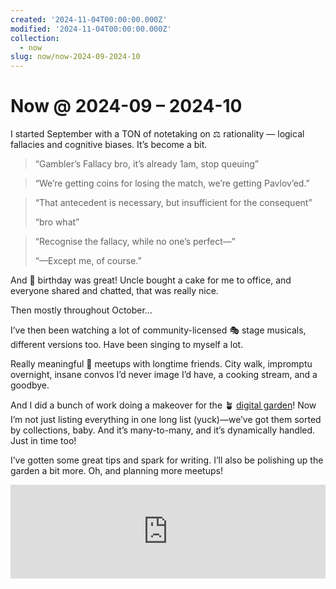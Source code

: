 ```yaml
---
created: '2024-11-04T00:00:00.000Z'
modified: '2024-11-04T00:00:00.000Z'
collection:
  - now
slug: now/now-2024-09-2024-10
---
```

# Now @ 2024-09 – 2024-10

I started September with a TON of notetaking on ⚖️ rationality — logical fallacies and cognitive biases. It’s become a bit.

> “Gambler’s Fallacy bro, it’s already 1am, stop queuing”

> “We’re getting coins for losing the match, we’re getting Pavlov’ed.”

> “That antecedent is necessary, but insufficient for the consequent”
>
> “bro what”

> “Recognise the fallacy, while no one’s perfect—”
>
> “—Except me, of course.”

And 🎂 birthday was great! Uncle bought a cake for me to office, and everyone shared and chatted, that was really nice.

Then mostly throughout October…

I’ve then been watching a lot of community-licensed 🎭 stage musicals, different versions too. Have been singing to myself a lot.

Really meaningful 👥 meetups with longtime friends. City walk, impromptu overnight, insane convos I’d never image I’d have, a cooking stream, and a goodbye.

And I did a bunch of work doing a makeover for the 🪴 [digital garden](/garden)! Now I’m not just listing everything in one long list (yuck)—we’ve got them sorted by collections, baby. And it’s many-to-many, and it’s dynamically handled. Just in time too!

I’ve gotten some great tips and spark for writing. I’ll also be polishing up the garden a bit more. Oh, and planning more meetups!

<iframe src="https://open.spotify.com/embed/track/0xEb7ZxdYO9LHeNKbtcyhG?utm_source=generator" width="100%"  frameBorder="0" allowfullscreen="" allow="autoplay; clipboard-write; encrypted-media; fullscreen; picture-in-picture" loading="lazy"></iframe>
